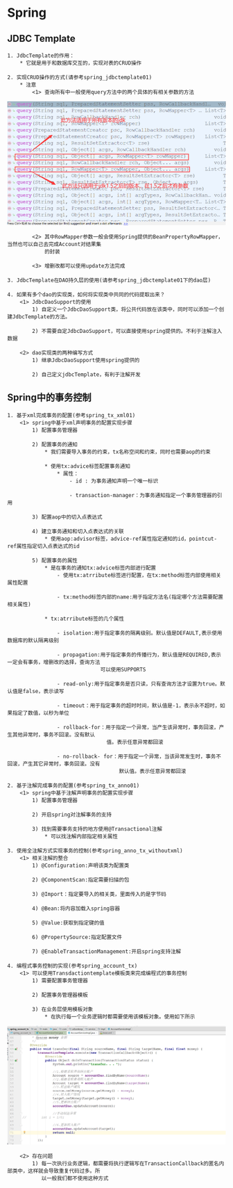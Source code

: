 # Spring

## JDBC Template
    1. JdbcTemplate的作用：
		* 它就是用于和数据库交互的，实现对表的CRUD操作

    2. 实现CRUD操作的方式(请参考spring_jdbctemplate01)
        * 注意
            <1> 查询所有中一般使用query方法中的两个具体的有相关参数的方法
                
<img src="./img/img20.png" width = 800px>

            <2> 其中RowMapper参数一般会使用Spring提供的BeanPropertyRowMapper，当然也可以自己去完成Account对结果集
                的封装
                
            <3> 增删改都可以使用update方法完成

    3. JdbcTemplate在DAO持久层的使用(请参考spring_jdbctemplate01下的dao层)

    4. 如果有多个dao的实现类，如何将实现类中共同的代码提取出来？
        <1> JdbcDaoSupport的使用
            1) 自定义一个JdbcDaoSupport类，将公共代码放在该类中，同时可以添加一个创建JdbcTemplate的方法。

            2) 不需要自定JdbcDaoSupport，可以直接使用spring提供的。不利于注解注入数据

        <2> dao实现类的两种编写方式
            1) 继承JdbcDaoSupport使用spring提供的

            2) 自己定义jdbcTemplate，有利于注解开发

## Spring中的事务控制
    1. 基于xml完成事务的配置(参考spring_tx_xml01)
        <1> spring中基于xml声明事务的配置实现步骤
            1) 配置事务管理器
            
            2) 配置事务的通知
                * 我们需要导入事务的约束，tx名称空间和约束，同时也需要aop的约束

                * 使用tx:advice标签配置事务通知
                    * 属性：
                        - id : 为事务通知声明一个唯一标识

                        - transaction-manager：为事务通知指定一个事务管理器的引用

            3) 配置aop中的切入点表达式

            4) 建立事务通知和切入点表达式的关联
                * 使用aop:advisor标签，advice-ref属性指定通知的id，pointcut-ref属性指定切入点表达式的id

            5) 配置事务的属性
                * 是在事务的通知tx:advice标签内部进行配置
                    - 使用tx:atrribute标签进行配置，在tx:method标签内部使用相关属性配置

                    - tx:method标签内部的name:用于指定方法名(指定哪个方法需要配置相关属性)

                * tx:atrribute标签的几个属性
        
                    - isolation:用于指定事务的隔离级别。默认值是DEFAULT,表示使用数据库的默认隔离级别

                    - propagation:用于指定事务的传播行为，默认值是REQUIRED,表示一定会有事务，增删改的选择，查询方法
                                  可以使用SUPPORTS
                    
                    - read-only:用于指定事务是否只读，只有查询方法才设置为true。默认值是false，表示读写

                    - timeout：用于指定事务的超时时间，默认值是-1，表示永不超时，如果指定了数值，以秒为单位

                    - rollback-for：用于指定一个异常，当产生该异常时，事务回滚，产生其他异常时，事务不回滚。没有默认
                                    值。表示任意异常都回滚

                    - no-rollback- for：用于指定一个异常，当该异常发生时，事务不回滚，产生其它异常时，事务回滚。没有
                                        默认值。表示任意异常都回滚

    2. 基于注解完成事务的配置(参考spring_tx_anno01)
        <1> spring中基于注解声明事务的配置实现步骤            
            1) 配置事务管理器

            2) 开启spring对注解事务的支持

            3) 找到需要事务支持的地方使用@Transactional注解
                * 可以找注解内部指定相关属性

    3. 使用全注解方式实现事务的控制(参考spring_anno_tx_withoutxml)
        <1> 相关注解的整合
            1) @Configuration:声明该类为配置类

            2) @ComponentScan:指定需要扫描的包

            3) @Import：指定要导入的相关类，里面传入的是字节码

            4) @Bean:将内容加载入spring容器

            5) @Value:获取到指定键的值

            6) @PropertySource:指定配置文件

            7) @EnableTransactionManagement:开启spring支持注解

    4. 编程式事务控制的实现(参考spring_account_tx)
        <1> 可以使用Transdactiontemplate模板类来完成编程式的事务控制
            1) 需要配置事务管理器

            2) 配置事务管理器模板

            3) 在业务层使用模板对象
                * 在执行每一个业务逻辑时都需要使用该模板对象。使用如下所示

<img src="./img/img21.png" width = 800px>

        <2> 存在问题
            1) 每一次执行业务逻辑，都需要将执行逻辑写在TransactionCallback的匿名内部类中，这样就会导致重复代码过多。所
               以一般我们都不使用这种方式

    